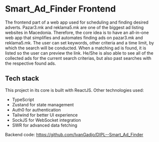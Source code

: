# Smart_Ad_Finder Frontend

The frontend part of a web app used for scheduling and finding desired adverts. Pazar3.mk and reklama5.mk are one of the biggest ad listing websites in Macedonia. Therefore, the core idea is to have an all-in-one web app that simplifies and automates finding ads on pazar3.mk and reklama5.mk. The user can set keywords, other criteria and a time limit, by which the search will be conducted. When a matching ad is found, it is listed so the user can preview the link. He/She is also able to see all of the collected ads for the current search criterias, but also past searches with the respective found ads.

## Tech stack

This project in its core is built with ReactJS. Other technologies used:

- TypeScript
- Zustand for state management
- Auth0 for authentication
- Tailwind for better UI experience
- SockJS for WebSocket integration
- SWR for advanced data fetching

Backend code: https://github.com/IvanGadjo/DIPL--Smart_Ad_Finder
